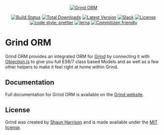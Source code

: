<p align="center"><a href="https://grind.rocks"><img src="https://assets.grind.rocks/docs/img/grind-orm.svg" alt="Grind ORM" /></a></p>

<p align="center">
<a href="https://github.com/grindjs/grindjs/actions"><img src="https://github.com/grindjs/grindjs/workflows/build/badge.svg" alt="Build Status"></a>
<a href="https://www.npmjs.com/package/grind-orm"><img src="https://img.shields.io/npm/dt/grind-orm.svg" alt="Total Downloads"></a>
<a href="https://www.npmjs.com/package/grind-orm"><img src="https://img.shields.io/npm/v/grind-orm.svg" alt="Latest Version"></a>
<a href="https://chat.grind.rocks"><img src="https://chat.grind.rocks/badge.svg" alt="Slack"></a>
<a href="https://www.npmjs.com/package/grind-orm"><img src="https://img.shields.io/npm/l/grind-orm.svg" alt="License"></a>
<a href="https://github.com/prettier/prettier"><img src="https://img.shields.io/badge/code_style-prettier-ff69b4.svg" alt="code style: prettier"></a>
<a href="https://lerna.js.org/"><img src="https://img.shields.io/badge/maintained%20with-lerna-cc00ff.svg" alt="lerna"></a>
<a href="http://commitizen.github.io/cz-cli/"><img src="https://img.shields.io/badge/commitizen-friendly-brightgreen.svg" alt="Commitizen friendly"></a>
</p>

# Grind ORM

Grind ORM provides an integrated ORM for [Grind](https://github.com/grindjs/framework) by connecting it with [Objection.js](http://vincit.github.io/objection.js) to give you full ES6/7 class based Models and as well as a few other helpers to make it feel right at home within Grind.

## Documentation

Full documentation for Grind ORM is available on the [Grind website](https://grind.rocks/docs/guides/orm).

## License

Grind was created by [Shaun Harrison](https://github.com/shnhrrsn) and is made available under the [MIT license](LICENSE).
